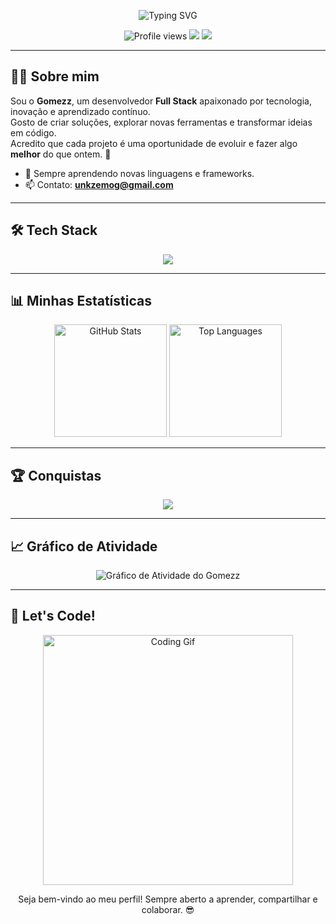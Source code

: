 <p align="center">
  <img src="https://readme-typing-svg.herokuapp.com?font=Fira+Code&size=28&duration=4000&pause=1000&color=00F79C&center=true&vCenter=true&width=700&lines=Fala+aí,+eu+sou+o+Gomezz!;Desenvolvedor+Full+Stack.;Aprendendo,+criando+e+evoluindo.🚀" alt="Typing SVG" />
</p>

<!-- Badges -->
<p align="center">
  <img src="https://komarev.com/ghpvc/?username=unkgomezz&label=Visualizações&color=brightgreen&style=flat" alt="Profile views" />
  <img src="https://img.shields.io/badge/Full%20Stack-Developer-blue?style=flat&logo=codefactor" />
  <img src="https://img.shields.io/badge/Open%20Source-Lover-orange?style=flat&logo=github" />
</p>

---

## 👨‍💻 **Sobre mim**
Sou o **Gomezz**, um desenvolvedor **Full Stack** apaixonado por tecnologia, inovação e aprendizado contínuo.  
Gosto de criar soluções, explorar novas ferramentas e transformar ideias em código.  
Acredito que cada projeto é uma oportunidade de evoluir e fazer algo **melhor** do que ontem. 🚀  

- 🧠 Sempre aprendendo novas linguagens e frameworks.
- 📫 Contato: **unkzemog@gmail.com**

---

## 🛠️ **Tech Stack**

<p align="center">
  <img src="https://skillicons.dev/icons?i=nodejs,react,html,css,javascript,typescript,java,cs,lua,go,python,mysql,sqlite,git,github,vscode&perline=8" />
</p>

---

## 📊 **Minhas Estatísticas**

<p align="center">
  <img height="180em" src="https://github-readme-stats.vercel.app/api?username=unkgomezz&show_icons=true&theme=tokyonight&hide_border=true&count_private=true" alt="GitHub Stats"/>
  <img height="180em" src="https://github-readme-stats.vercel.app/api/top-langs/?username=unkgomezz&layout=compact&theme=tokyonight&hide_border=true" alt="Top Languages"/>
</p>

---

## 🏆 **Conquistas**

<p align="center">
  <img src="https://github-profile-trophy.vercel.app/?username=unkgomezz&theme=algolia&no-frame=true&no-bg=true&margin-w=15&margin-h=15" />
</p>

---

## 📈 **Gráfico de Atividade**

<p align="center">
  <img src="https://github-readme-activity-graph.vercel.app/graph?username=unkgomezz&bg_color=0D1117&color=00F79C&line=00F79C&point=FFFFFF&area=true&hide_border=true" alt="Gráfico de Atividade do Gomezz" />
</p>

---

## 🚀 **Let's Code!**

<p align="center">
  <img src="https://media.giphy.com/media/qgQUggAC3Pfv687qPC/giphy.gif" width="400" alt="Coding Gif">
</p>

<p align="center">
Seja bem-vindo ao meu perfil! Sempre aberto a aprender, compartilhar e colaborar. 😎
</p>
